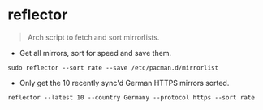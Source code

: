 # reflector

> Arch script to fetch and sort mirrorlists.

- Get all mirrors, sort for speed and save them.

`sudo reflector --sort rate --save /etc/pacman.d/mirrorlist`

- Only get the 10 recently sync'd German HTTPS mirrors sorted.

`reflector --latest 10 --country Germany --protocol https --sort rate`
